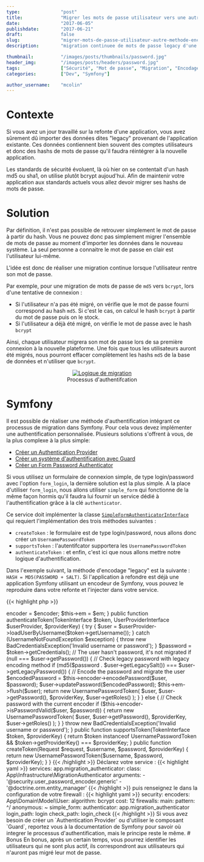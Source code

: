```yaml
---
type:               "post"
title:              "Migrer les mots de passe utilisateur vers une autre méthode d'encodage avec Symfony"
date:               "2017-06-05"
publishdate:        "2017-06-21"
draft:              false
slug:               "migrer-mots-de-passe-utilisateur-autre-methode-encodage-symfony"
description:        "migration continuee de mots de passe legacy d'une méthode d'encodage à une autre dans Symfony. Par exemple, migrer de md5 vers bcrypt."

thumbnail:          "/images/posts/thumbnails/password.jpg"
header_img:         "/images/posts/headers/password.jpg"
tags:               ["Sécurité", "Mot de passe", "Migration", "Encodage", "Symfony", "PHP"]
categories:         ["Dev", "Symfony"]

author_username:    "mcolin"
---
```


# Contexte

Si vous avez un jour travaillé sur la refonte d'une application, vous avez sûrement dû importer des données dites "legacy" provenant de l'application existante. Ces données contiennent bien souvent des comptes utilisateurs et donc des hashs de mots de passe qu'il faudra réintégrer à la nouvelle application.

Les standards de sécurité évoluent, là où hier on se contentait d'un hash md5 ou sha1, on utilise plutôt bcrypt aujoud'hui. Afin de maintenir votre application aux standards actuels vous allez devoir migrer ses hashs de mots de passe.

# Solution

Par définition, il n'est pas possible de retrouver simplement le mot de passe à partir du hash. Vous ne pouvez donc pas simplement migrer l'ensemble de mots de passe au moment d'importer les données dans le nouveau système. La seul personne a connaitre le mot de passe en clair est l'utilisateur lui-même.

L'idée est donc de réaliser une migration continue lorsque l'utilisateur rentre son mot de passe. 

Par exemple, pour une migration de mots de passe de `md5` vers `bcrypt`, lors d'une tentative de connexion :

- Si l'utilisateur n'a pas été migré, on vérifie que le mot de passe fourni correspond au hash `md5`. Si c'est le cas, on calcul le hash `bcrypt` à partir du mot de passe puis on le stock.
- Si l'utilisateur a déjà été migré, on vérifie le mot de passe avec le hash `bcrypt`

Ainsi, chaque utilisateur migrera son mot de passe lors de sa première connexion à la nouvelle plateforme. Une fois que tous les utilisateurs auront été migrés, nous pourront effacer complètement les hashs `md5` de la base de données et n'utiliser que `bcrypt`.

<figure style="text-align: center;">
    <a href="/images/posts/2017/password-encoding-switch.png">
        <img src="/images/posts/2017/password-encoding-switch.png" style="max-width: 600px;" alt="Logique de migration" />
    </a>
    <figcaption>Processus d'authentifcation</figcaption>
</figure>

# Symfony

Il est possible de réaliser une méthode d'authentification intégrant ce processus de migration dans Symfony. Pour cela vous devez implémenter une authentification personnalisée. Plusieurs solutions s'offrent à vous, de la plus complexe à la plus simple:

* [Créer un Authentication Provider](http://symfony.com/doc/current/security/custom_authentication_provider.html)
* [Créer un système d'authentification avec Guard](http://symfony.com/doc/current/security/guard_authentication.html)
* [Créer un Form Password Authenticator](http://symfony.com/doc/current/security/custom_password_authenticator.html)
 
Si vous utilisez un formulaire de connexion simple, de type login/password avec l'option `form_login`, la dernière solution est la plus simple. A la place d'utiliser `form_login`, nous allons utiliser `simple_form` qui fonctionne de la même façon hormis qu'il faudra lui fournir un service dédié à l'authentification grâce à la clé `authenticator`.

Ce service doit implémenter la classe [`SimpleFormAuthenticatorInterface`](http://api.symfony.com/3.0/Symfony/Component/Security/Http/Authentication/SimpleFormAuthenticatorInterface.html) qui requiert l'implémentation des trois méthodes suivantes :

* `createToken` : le formulaire est de type login/password, nous allons donc créer un `UsernamePasswordToken`
* `supportsToken` : l'autentifcator supportera les `UsernamePasswordToken`
* `authenticateToken` : et enfin, c'est ici que nous allons mettre notre logique d'authentification.

Dans l'exemple suivant, la méthode d'encodage "legacy" est la suivante : `HASH = MD5(PASSWORD + SALT)`. Si l'application à refondre est déjà une application Symfony utilisant un encodeur de Symfony, vous pouvez le reproduire dans votre refonte et l'injecter dans votre service.

{{< highlight php >}}
<?php

namespace App\Infrastructure;

class MigrationAuthenticator implements SimpleFormAuthenticatorInterface
{
    private $encoder, $em;

    public function __construct(UserPasswordEncoderInterface $encoder, EntityManager $em)
    {
        $this->encoder = $encoder;
        $this->em      = $em;
    }

    public function authenticateToken(TokenInterface $token, UserProviderInterface $userProvider, $providerKey)
    {
        try {
            $user = $userProvider->loadUserByUsername($token->getUsername());
        } catch (UsernameNotFoundException $exception) {
            throw new BadCredentialsException('Invalid username or password');
        }

        $password = $token->getCredentials();

        // The user hasn't password, it's not migrated
        if (null === $user->getPassword()) {
            // Check legacy password with legacy encoding method
            if (md5($password . $user->getLegacySalt()) === $user->getLegacyPassword()) {

                // Encode the password and migrate the user
                $encodedPassword = $this->encoder->encodePassword($user, $password);
                $user->updatePassword($encodedPassword);
                $this->em->flush($user);

                return new UsernamePasswordToken(
                    $user, 
                    $user->getPassword(), 
                    $providerKey, 
                    $user->getRoles()
                );
            }
        } else {
            // Check password with the current encoder
            if ($this->encoder->isPasswordValid($user, $password)) {
                return new UsernamePasswordToken(
                    $user, 
                    $user->getPassword(), 
                    $providerKey, 
                    $user->getRoles()
                );
            }
        }

        throw new BadCredentialsException('Invalid username or password');
    }

    public function supportsToken(TokenInterface $token, $providerKey)
    {
        return $token instanceof UsernamePasswordToken 
            && $token->getProviderKey() === $providerKey;
    }

    public function createToken(Request $request, $username, $password, $providerKey)
    {
        return new UsernamePasswordToken($username, $password, $providerKey);
    }
}
{{< /highlight >}}

Déclarez votre service :

{{< highlight yaml >}}
services:
    app.migration_authenticator:
        class: App\Infrastructure\MigrationAuthenticator
        arguments:
            - '@security.user_password_encoder.generic'
            - '@doctrine.orm.entity_manager'
{{< /highlight >}}

puis renseignez le dans la configuration de votre firewall :

{{< highlight yaml >}}
security:
    encoders:
        App\Domain\Model\User:
            algorithm: bcrypt
            cost:      12
    firewalls:
        main:
            pattern: ^/
            anonymous: ~
            simple_form:
                authenticator: app.migration_authenticator
                login_path: login
                check_path: login_check
{{< /highlight >}}

Si vous avez besoin de créer un `Authentication Provider` ou d'utiliser le composant `Guard`, reportez vous à la documentation de Symfony pour savoir où integrer le processus d'authentification, mais le principe reste le même. 

# Bonus

En bonus, après un certain temps, vous pourrez identifier les utilisateurs qui ne sont plus actif, ils correspondront aux utilisateurs qui n'auront pas migré leur mot de passe.
